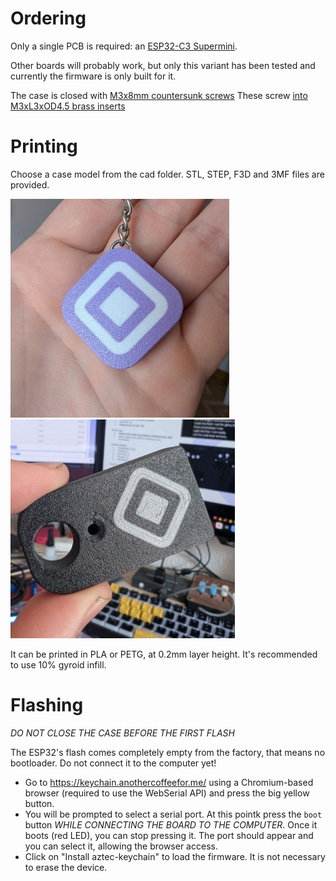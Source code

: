 # Ordering

Only a single PCB is required: an [ESP32-C3 Supermini](https://es.aliexpress.com/item/1005007539612437.html?spm=a2g0o.order_list.order_list_main.5.6f47194dtnEeCs&gatewayAdapt=glo2esp). 

Other boards will probably work, but only this variant has been tested and currently the firmware is only built for it.

The case is closed with [M3x8mm countersunk screws](https://es.aliexpress.com/item/32800975883.html?spm=a2g0o.order_list.order_list_main.50.67c5194dOTiBPa&gatewayAdapt=glo2esp)
These screw [into M3xL3xOD4.5 brass inserts](https://es.aliexpress.com/item/1005006071488810.html?spm=a2g0o.order_list.order_list_main.149.67c5194dOTiBPa&gatewayAdapt=glo2esp)

# Printing

Choose a case model from the cad folder. STL, STEP, F3D and 3MF files are provided.

<img src="../media/finished.jpg" alt="case1" style="height:350px;"/>
<img src="../media/case2.jpg" alt="case2" style="height:350px;"/>

It can be printed in PLA or PETG, at 0.2mm layer height. It's recommended to use 10% gyroid infill.

# Flashing

*DO NOT CLOSE THE CASE BEFORE THE FIRST FLASH*

The ESP32's flash comes completely empty from the factory, that means no bootloader. Do not connect it to the computer yet!

* Go to https://keychain.anothercoffeefor.me/ using a Chromium-based browser (required to use the WebSerial API) and press the big yellow button. 
* You will be prompted to select a serial port. At this pointk press the `boot` button *WHILE CONNECTING THE BOARD TO THE COMPUTER*. Once it boots (red LED), you can stop pressing it. The port should appear and you can select it, allowing the browser access.
* Click on "Install aztec-keychain" to load the firmware. It is not necessary to erase the device.


